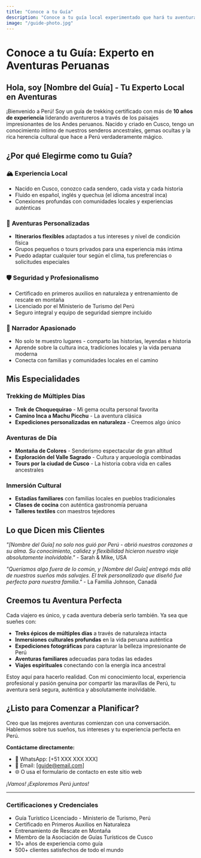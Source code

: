 ```yaml
---
title: "Conoce a tu Guía"
description: "Conoce a tu guía local experimentado que hará tu aventura peruana inolvidable"
image: "/guide-photo.jpg"
---
```


# Conoce a tu Guía: Experto en Aventuras Peruanas

## Hola, soy [Nombre del Guía] - Tu Experto Local en Aventuras

¡Bienvenido a Perú! Soy un guía de trekking certificado con más de **10 años de experiencia** liderando aventureros a través de los paisajes impresionantes de los Andes peruanos. Nacido y criado en Cusco, tengo un conocimiento íntimo de nuestros senderos ancestrales, gemas ocultas y la rica herencia cultural que hace a Perú verdaderamente mágico.

## ¿Por qué Elegirme como tu Guía?

### 🏔️ **Experiencia Local**
- Nacido en Cusco, conozco cada sendero, cada vista y cada historia
- Fluido en español, inglés y quechua (el idioma ancestral inca)
- Conexiones profundas con comunidades locales y experiencias auténticas

### 🎯 **Aventuras Personalizadas**
- **Itinerarios flexibles** adaptados a tus intereses y nivel de condición física
- Grupos pequeños o tours privados para una experiencia más íntima
- Puedo adaptar cualquier tour según el clima, tus preferencias o solicitudes especiales

### 🛡️ **Seguridad y Profesionalismo**
- Certificado en primeros auxilios en naturaleza y entrenamiento de rescate en montaña
- Licenciado por el Ministerio de Turismo del Perú
- Seguro integral y equipo de seguridad siempre incluido

### 🌟 **Narrador Apasionado**
- No solo te muestro lugares - comparto las historias, leyendas e historia
- Aprende sobre la cultura inca, tradiciones locales y la vida peruana moderna
- Conecta con familias y comunidades locales en el camino

## Mis Especialidades

### **Trekking de Múltiples Días**
- **Trek de Choquequirao** - Mi gema oculta personal favorita
- **Camino Inca a Machu Picchu** - La aventura clásica
- **Expediciones personalizadas en naturaleza** - Creemos algo único

### **Aventuras de Día**
- **Montaña de Colores** - Senderismo espectacular de gran altitud
- **Exploración del Valle Sagrado** - Cultura y arqueología combinadas
- **Tours por la ciudad de Cusco** - La historia cobra vida en calles ancestrales

### **Inmersión Cultural**
- **Estadías familiares** con familias locales en pueblos tradicionales
- **Clases de cocina** con auténtica gastronomía peruana
- **Talleres textiles** con maestros tejedores

## Lo que Dicen mis Clientes

*"[Nombre del Guía] no solo nos guió por Perú - abrió nuestros corazones a su alma. Su conocimiento, calidez y flexibilidad hicieron nuestro viaje absolutamente inolvidable."* - Sarah & Mike, USA

*"Queríamos algo fuera de lo común, y [Nombre del Guía] entregó más allá de nuestros sueños más salvajes. El trek personalizado que diseñó fue perfecto para nuestra familia."* - La Familia Johnson, Canadá

## Creemos tu Aventura Perfecta

Cada viajero es único, y cada aventura debería serlo también. Ya sea que sueñes con:

- **Treks épicos de múltiples días** a través de naturaleza intacta
- **Inmersiones culturales profundas** en la vida peruana auténtica
- **Expediciones fotográficas** para capturar la belleza impresionante de Perú
- **Aventuras familiares** adecuadas para todas las edades
- **Viajes espirituales** conectando con la energía inca ancestral

Estoy aquí para hacerlo realidad. Con mi conocimiento local, experiencia profesional y pasión genuina por compartir las maravillas de Perú, tu aventura será segura, auténtica y absolutamente inolvidable.

## ¿Listo para Comenzar a Planificar?

Creo que las mejores aventuras comienzan con una conversación. Hablemos sobre tus sueños, tus intereses y tu experiencia perfecta en Perú.

**Contáctame directamente:**
- 📱 WhatsApp: [+51 XXX XXX XXX]
- 📧 Email: [guide@email.com]
- 🌐 O usa el formulario de contacto en este sitio web

*¡Vamos! ¡Exploremos Perú juntos!*

---

### Certificaciones y Credenciales
- Guía Turístico Licenciado - Ministerio de Turismo, Perú
- Certificado en Primeros Auxilios en Naturaleza
- Entrenamiento de Rescate en Montaña
- Miembro de la Asociación de Guías Turísticos de Cusco
- 10+ años de experiencia como guía
- 500+ clientes satisfechos de todo el mundo 